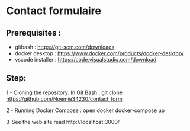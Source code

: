 # Contact formulaire

## Prerequisites :

- gitbash : https://git-scm.com/downloads
- docker desktop : https://www.docker.com/products/docker-desktop/
- vscode installer : https://code.visualstudio.com/download

## Step: 

1 - Cloning the repository:
In Git Bash : git clone https://github.com/Noemie34230/contact_form

2 - Running Docker Compose :
open docker
docker-compose up

3-See the web site
read http://localhost:3000/


